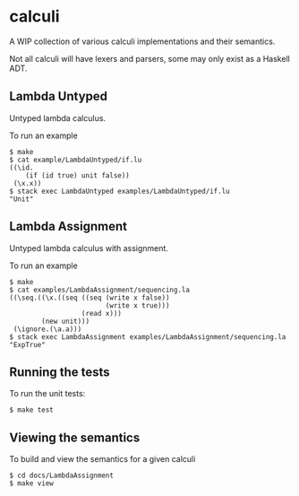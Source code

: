 # calculi

A WIP collection of various calculi implementations and their semantics.

Not all calculi will have lexers and parsers, some may only exist as a Haskell ADT.


## Lambda Untyped

Untyped lambda calculus.

To run an example

    $ make
    $ cat example/LambdaUntyped/if.lu
    ((\id.
        (if (id true) unit false))
     (\x.x))
    $ stack exec LambdaUntyped examples/LambdaUntyped/if.lu
    "Unit"


## Lambda Assignment

Untyped lambda calculus with assignment.

To run an example

    $ make
    $ cat examples/LambdaAssignment/sequencing.la
    ((\seq.((\x.((seq ((seq (write x false))
                            (write x true)))
                      (read x)))
            (new unit)))
     (\ignore.(\a.a)))
    $ stack exec LambdaAssignment examples/LambdaAssignment/sequencing.la
    "ExpTrue"


## Running the tests

To run the unit tests:

    $ make test


## Viewing the semantics

To build and view the semantics for a given calculi

    $ cd docs/LambdaAssignment
    $ make view

